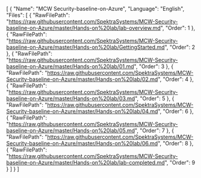 
[
  {
    "Name": "MCW Security-baseline-on-Azure",
    "Language": "English",
    "Files": [
      {
        "RawFilePath": "https://raw.githubusercontent.com/SpektraSystems/MCW-Security-baseline-on-Azure/master/Hands-on%20lab/lab-overview.md",
        "Order": 1
      },
      {
        "RawFilePath": "https://raw.githubusercontent.com/SpektraSystems/MCW-Security-baseline-on-Azure/master/Hands-on%20lab/GettingStarted.md",
        "Order": 2
      },
      {
        "RawFilePath": "https://raw.githubusercontent.com/SpektraSystems/MCW-Security-baseline-on-Azure/master/Hands-on%20lab/01.md",
        "Order": 3
      },
      {
        "RawFilePath": "https://raw.githubusercontent.com/SpektraSystems/MCW-Security-baseline-on-Azure/master/Hands-on%20lab/02.md",
        "Order": 4
      },
      {
        "RawFilePath": "https://raw.githubusercontent.com/SpektraSystems/MCW-Security-baseline-on-Azure/master/Hands-on%20lab/03.md",
        "Order": 5
      },
      {
        "RawFilePath": "https://raw.githubusercontent.com/SpektraSystems/MCW-Security-baseline-on-Azure/master/Hands-on%20lab/04.md",
        "Order": 6
      },
      {
        "RawFilePath": "https://raw.githubusercontent.com/SpektraSystems/MCW-Security-baseline-on-Azure/master/Hands-on%20lab/05.md",
        "Order": 7
      },
      {
        "RawFilePath": "https://raw.githubusercontent.com/SpektraSystems/MCW-Security-baseline-on-Azure/master/Hands-on%20lab/06.md",
        "Order": 8
      },
      {
        "RawFilePath": "https://raw.githubusercontent.com/SpektraSystems/MCW-Security-baseline-on-Azure/master/Hands-on%20lab/lab-completed.md",
        "Order": 9
      }
    ]
  }
]
